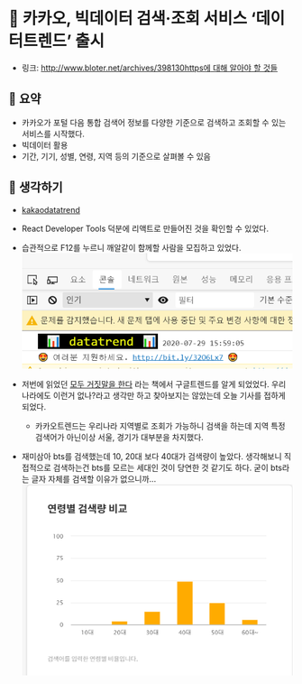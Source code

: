 # 🧤 카카오, 빅데이터 검색·조회 서비스 ‘데이터트렌드’ 출시

- 링크: [http://www.bloter.net/archives/398130https에 대해 알아야 할 것들](http://www.bloter.net/archives/398130)  

## 📝 요약 

- 카카오가 포털 다음 통합 검색어 정보를 다양한 기준으로 검색하고 조회할 수 있는 서비스를 시작했다.  
- 빅데이터 활용  
- 기간, 기기, 성별, 연령, 지역 등의 기준으로 살펴볼 수 있음  

## 🤔 생각하기  
- [kakaodatatrend](https://datatrend.kakao.com/)
- React Developer Tools 덕분에 리액트로 만들어진 것을 확인할 수 있었다.  
- 습관적으로 F12를 누르니 깨알같이 함께할 사람을 모집하고 있었다.  
    ![kakaodatatrend-careers](/img/kakaodatatrend.png)
- 저번에 읽었던 [모두 거짓말을 한다](https://books.google.co.kr/books/about/%EB%AA%A8%EB%91%90_%EA%B1%B0%EC%A7%93%EB%A7%90%EC%9D%84_%ED%95%9C%EB%8B%A4.html?id=pRBdDwAAQBAJ&printsec=frontcover&source=kp_read_button&redir_esc=y#v=onepage&q&f=false) 라는 책에서 구글트렌드를 알게 되었었다. 우리나라에도 이런거 없나?라고 생각만 하고 찾아보지는 않았는데 오늘 기사를 접하게 되었다.  
    - 카카오트렌드는 우리나라 지역별로 조회가 가능하니 검색을 하는데 지역 특정 검색어가 아닌이상 서울, 경기가 대부분을 차지했다.  

- 재미삼아 bts를 검색했는데 10, 20대 보다 40대가 검색량이 높았다. 생각해보니 직접적으로 검색하는건 bts를 모르는 세대인 것이 당연한 것 같기도 하다. 굳이 bts라는 글자 자체를 검색할 이유가 없으니까...
![kakaodatatrend-bts](/img/kakaodatatrend_bts.png)